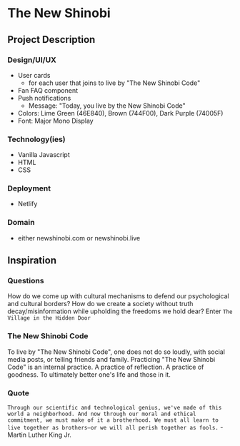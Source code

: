 # The New Shinobi
## Project Description
### Design/UI/UX
- User cards
  - for each user that joins to live by "The New Shinobi Code"
- Fan FAQ component
- Push notifications
  - Message: "Today, you live by the New Shinobi Code"
- Colors: Lime Green (46E840), Brown (744F00), Dark Purple (74005F)
- Font: Major Mono Display
### Technology(ies)
- Vanilla Javascript
- HTML
- CSS
### Deployment
- Netlify
### Domain
- either newshinobi.com or newshinobi.live
## Inspiration
### Questions
How do we come up with cultural mechanisms to defend our psychological and cultural
borders?
How do we create a society without truth decay/misinformation while upholding the 
freedoms we hold dear?
Enter `The Village in the Hidden Door`
### The New Shinobi Code
To live by "The New Shinobi Code", one does not do so loudly, with social media posts, or telling friends and family. Practicing "The New Shinobi Code" is an internal practice. A practice of reflection. A practice of goodness. To ultimately better one's life and those in it.
### Quote
`Through our scientific and technological genius, we've made of this world a neighborhood. And now through our moral and ethical commitment, we must make of it a brotherhood. We must all learn to live together as brothers—or we will all perish together as fools.` - Martin Luther King Jr.